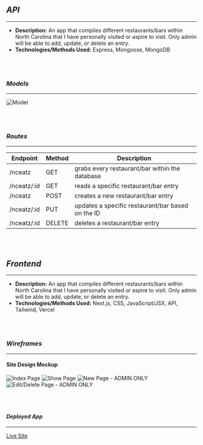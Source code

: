 ## *API*
***
* **Description:** An app that compiles different restaurants/bars within North Carolina that I have personally visited or aspire to visit. Only admin will be able to add, update, or delete an entry.
* **Technologies/Methods Used:** Express, Mongoose, MongoDB

<br />
<br />

### *Models*
***
![Model](https://i.imgur.com/Slfhfbz.png)

<br />
<br />

### *Routes*
***
| Endpoint | Method | Description |
| -------- | ------ | ----------- |
| /nceatz | GET | grabs every restaurant/bar within the database |
| /nceatz/:id | GET | reads a specific restaurant/bar entry |
| /nceatz | POST | creates a new restaurant/bar entry |
| /nceatz/:id | PUT | updates a specific restaurant/bar based on the ID |
| /nceatz/:id | DELETE | deletes a restaurant/bar entry |


<br />
<br />

## *Frontend*
***
* **Description:** An app that compiles different restaurants/bars within North Carolina that I have personally visited or aspire to visit. Only admin will be able to add, update, or delete an entry.
* **Technologies/Methods Used:** Next.js, CSS, JavaScript/JSX, API, Tailwind, Vercel

<br />
<br />

### *Wireframes*
***
#### Site Design Mockup
![Index Page](https://i.imgur.com/s1ZBOCt.png)
![Show Page](https://i.imgur.com/oo9PxkN.png)
![New Page - ADMIN ONLY](https://i.imgur.com/v0CXzZc.png)
![Edit/Delete Page - ADMIN ONLY](https://i.imgur.com/is16Hmu.png)

<br />
<br />


#### *Deployed App*
***
[Live Site](https://restaurantapp-kohl.vercel.app/)